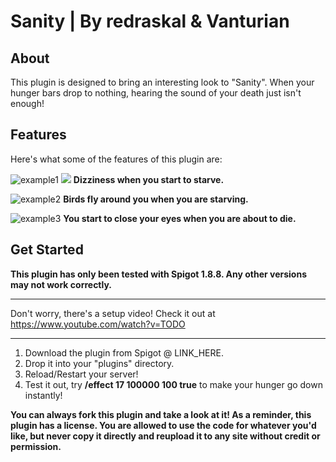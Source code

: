 # Sanity | By redraskal & Vanturian

## About

This plugin is designed to bring an interesting look to "Sanity".
When your hunger bars drop to nothing, hearing the sound of your death
just isn't enough!

## Features

Here's what some of the features of this plugin are:

![example1](http://i.imgur.com/LlOKh8d.gif)
<img src="http://i.imgur.com/LlOKh8d.gif"></img>
**Dizziness when you start to starve.**

![example2](http://i.imgur.com/WFxGR1l.gif)
**Birds fly around you when you are starving.**

![example3](http://i.imgur.com/Uo8YOKw.gif)
**You start to close your eyes when you are about to die.**

## Get Started

**This plugin has only been tested with Spigot 1.8.8. Any other versions may not work correctly.**

---

Don't worry, there's a setup video! Check it out at https://www.youtube.com/watch?v=TODO

---

1. Download the plugin from Spigot @ LINK_HERE.
2. Drop it into your "plugins" directory.
3. Reload/Restart your server!
4. Test it out, try __/effect <username> 17 100000 100 true__ to make your hunger go down instantly!

**You can always fork this plugin and take a look at it!
As a reminder, this plugin has a license. You are allowed to use the code for whatever you'd like,
but never copy it directly and reupload it to any site without credit or permission.**